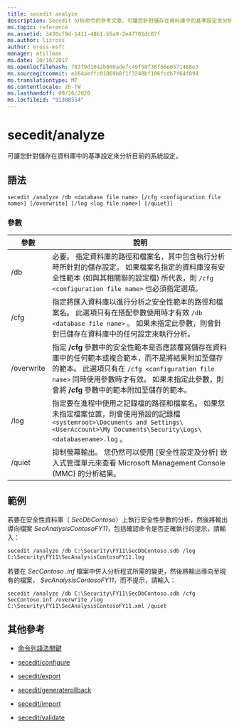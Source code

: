 ```yaml
---
title: secedit analyze
description: Secedit 分析命令的參考文章，可讓您針對儲存在資料庫中的基準設定來分析目前的系統設定。
ms.topic: reference
ms.assetid: 3430cf9d-1411-48b1-b5a9-2e47701dc87f
ms.author: lizross
author: eross-msft
manager: mtillman
ms.date: 10/16/2017
ms.openlocfilehash: 783f9d1042b860adefc49f58f38f66e0571468e3
ms.sourcegitcommit: e164aeffc01069b8f1f3248bf106fcdb7f64f894
ms.translationtype: MT
ms.contentlocale: zh-TW
ms.lasthandoff: 09/26/2020
ms.locfileid: "91388554"
---
```

# <a name="secedit-analyze"></a>secedit/analyze

可讓您針對儲存在資料庫中的基準設定來分析目前的系統設定。

## <a name="syntax"></a>語法

```
secedit /analyze /db <database file name> [/cfg <configuration file name>] [/overwrite] [/log <log file name>] [/quiet}]
```

### <a name="parameters"></a>參數

| 參數 | 說明 |
|--|--|
| /db | 必要。 指定資料庫的路徑和檔案名，其中包含執行分析時所針對的儲存設定。 如果檔案名指定的資料庫沒有安全性範本 (如與其相關聯的設定檔) 所代表，則 `/cfg <configuration file name>` 也必須指定選項。 |
| /cfg | 指定將匯入資料庫以進行分析之安全性範本的路徑和檔案名。 此選項只有在搭配參數使用時才有效 `/db <database file name>` 。 如果未指定此參數，則會針對已儲存在資料庫中的任何設定來執行分析。 |
| /overwrite | 指定 **/cfg** 參數中的安全性範本是否應該覆寫儲存在資料庫中的任何範本或複合範本，而不是將結果附加至儲存的範本。 此選項只有在 `/cfg <configuration file name>` 同時使用參數時才有效。 如果未指定此參數，則會將 **/cfg** 參數中的範本附加至儲存的範本。 |
| /log | 指定要在進程中使用之記錄檔的路徑和檔案名。 如果您未指定檔案位置，則會使用預設的記錄檔 `<systemroot>\Documents and Settings\<UserAccount>\My Documents\Security\Logs\<databasename>.log` 。 |
| /quiet | 抑制螢幕輸出。 您仍然可以使用 [安全性設定及分析] 嵌入式管理單元來查看 Microsoft Management Console (MMC) 的分析結果。 |

## <a name="examples"></a>範例

若要在安全性資料庫（ *SecDbContoso*）上執行安全性參數的分析，然後將輸出導向檔案 *SecAnalysisContosoFY11*，包括確認命令是否正確執行的提示，請輸入：

```
secedit /analyze /db C:\Security\FY11\SecDbContoso.sdb /log C:\Security\FY11\SecAnalysisContosoFY11.log
```

若要在 *SecContoso .inf* 檔案中併入分析程式所需的變更，然後將輸出導向至現有的檔案， *SecAnalysisContosoFY11*，而不提示，請輸入：

```
secedit /analyze /db C:\Security\FY11\SecDbContoso.sdb /cfg SecContoso.inf /overwrite /log C:\Security\FY11\SecAnalysisContosoFY11.xml /quiet
```

## <a name="additional-references"></a>其他參考

- [命令列語法關鍵](command-line-syntax-key.md)

- [secedit/configure](secedit-configure.md)

- [secedit/export](secedit-export.md)

- [secedit/generaterollback](secedit-generaterollback.md)

- [secedit/import](secedit-import.md)

- [secedit/validate](secedit-validate.md)